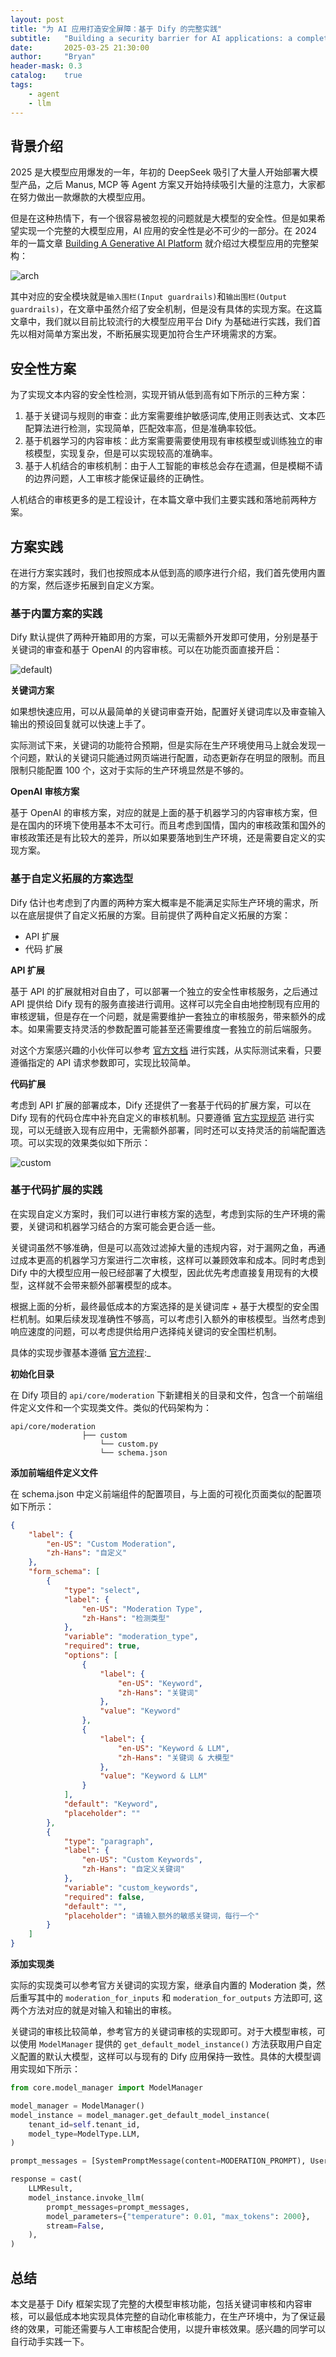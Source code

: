 ```yaml
---
layout: post
title: "为 AI 应用打造安全屏障：基于 Dify 的完整实践"
subtitle:   "Building a security barrier for AI applications: a complete practice based on Dify"
date:       2025-03-25 21:30:00
author:     "Bryan"
header-mask: 0.3
catalog:    true
tags:
    - agent
    - llm
---
```


## 背景介绍
2025 是大模型应用爆发的一年，年初的 DeepSeek 吸引了大量人开始部署大模型产品，之后 Manus, MCP 等 Agent 方案又开始持续吸引大量的注意力，大家都在努力做出一款爆款的大模型应用。

但是在这种热情下，有一个很容易被忽视的问题就是大模型的安全性。但是如果希望实现一个完整的大模型应用，AI 应用的安全性是必不可少的一部分。在 2024 年的一篇文章 [Building A Generative AI Platform](https://huyenchip.com/2024/07/25/genai-platform.html) 就介绍过大模型应用的完整架构：

![arch](/img/in-post/dify-safety/arch.png)

其中对应的安全模块就是`输入围栏(Input guardrails)`和`输出围栏(Output guardrails)`，在文章中虽然介绍了安全机制，但是没有具体的实现方案。在这篇文章中，我们就以目前比较流行的大模型应用平台 Dify 为基础进行实践，我们首先以相对简单方案出发，不断拓展实现更加符合生产环境需求的方案。


## 安全性方案
为了实现文本内容的安全性检测，实现开销从低到高有如下所示的三种方案：

1. 基于关键词与规则的审查：此方案需要维护敏感词库,使用正则表达式、文本匹配算法进行检测，实现简单，匹配效率高，但是准确率较低。
2. 基于机器学习的内容审核：此方案需要需要使用现有审核模型或训练独立的审核模型，实现复杂，但是可以实现较高的准确率。
3. 基于人机结合的审核机制：由于人工智能的审核总会存在遗漏，但是模糊不请的边界问题，人工审核才能保证最终的正确性。

人机结合的审核更多的是工程设计，在本篇文章中我们主要实践和落地前两种方案。

## 方案实践

在进行方案实践时，我们也按照成本从低到高的顺序进行介绍，我们首先使用内置的方案，然后逐步拓展到自定义方案。

### 基于内置方案的实践

Dify 默认提供了两种开箱即用的方案，可以无需额外开发即可使用，分别是基于关键词的审查和基于 OpenAI 的内容审核。可以在功能页面直接开启：

![default](/img/in-post/dify-safety/default.png))

**关键词方案**

如果想快速应用，可以从最简单的关键词审查开始，配置好关键词库以及审查输入输出的预设回复就可以快速上手了。

实际测试下来，关键词的功能符合预期，但是实际在生产环境使用马上就会发现一个问题，默认的关键词只能通过网页端进行配置，动态更新存在明显的限制。而且限制只能配置 100 个，这对于实际的生产环境显然是不够的。

**OpenAI 审核方案**

基于 OpenAI 的审核方案，对应的就是上面的基于机器学习的内容审核方案，但是在国内的环境下使用基本不太可行。而且考虑到国情，国内的审核政策和国外的审核政策还是有比较大的差异，所以如果要落地到生产环境，还是需要自定义的实现方案。


### 基于自定义拓展的方案选型

Dify 估计也考虑到了内置的两种方案大概率是不能满足实际生产环境的需求，所以在底层提供了自定义拓展的方案。目前提供了两种自定义拓展的方案：

- API 扩展
- 代码 扩展

**API 扩展**

基于 API 的扩展就相对自由了，可以部署一个独立的安全性审核服务，之后通过 API 提供给 Dify 现有的服务直接进行调用。这样可以完全自由地控制现有应用的审核逻辑，但是存在一个问题，就是需要维护一套独立的审核服务，带来额外的成本。如果需要支持灵活的参数配置可能甚至还需要维度一套独立的前后端服务。

对这个方案感兴趣的小伙伴可以参考 [官方文档](https://docs.dify.ai/zh-hans/guides/extension/api-based-extension/moderation) 进行实践，从实际测试来看，只要遵循指定的 API 请求参数即可，实现比较简单。

**代码扩展**

考虑到 API 扩展的部署成本，Dify 还提供了一套基于代码的扩展方案，可以在 Dify 现有的代码仓库中补充自定义的审核机制。只要遵循 [官方实现规范](https://docs.dify.ai/zh-hans/guides/extension/code-based-extension/moderation) 进行实现，可以无缝嵌入现有应用中，无需额外部署，同时还可以支持灵活的前端配置选项。可以实现的效果类似如下所示：

![custom](/img/in-post/dify-safety/custom.png)

### 基于代码扩展的实践

在实现自定义方案时，我们可以进行审核方案的选型，考虑到实际的生产环境的需要，关键词和机器学习结合的方案可能会更合适一些。

关键词虽然不够准确，但是可以高效过滤掉大量的违规内容，对于漏网之鱼，再通过成本更高的机器学习方案进行二次审核，这样可以兼顾效率和成本。同时考虑到 Dify 中的大模型应用一般已经部署了大模型，因此优先考虑直接复用现有的大模型，这样就不会带来额外部署模型的成本。

根据上面的分析，最终最低成本的方案选择的是关键词库 + 基于大模型的安全围栏机制。如果后续发现准确性不够高，可以考虑引入额外的审核模型。当然考虑到响应速度的问题，可以考虑提供给用户选择纯关键词的安全围栏机制。

具体的实现步骤基本遵循 [官方流程](https://docs.dify.ai/zh-hans/guides/extension/code-based-extension/moderation):_

**初始化目录**

在 Dify 项目的 `api/core/moderation` 下新建相关的目录和文件，包含一个前端组件定义文件和一个实现类文件。类似的代码架构为：

```
api/core/moderation
                ├── custom
                    └── custom.py
                    └── schema.json
```

**添加前端组件定义文件**

在 schema.json 中定义前端组件的配置项目，与上面的可视化页面类似的配置项如下所示：

```json
{
    "label": {
        "en-US": "Custom Moderation",
        "zh-Hans": "自定义"
    },
    "form_schema": [
        {
            "type": "select",
            "label": {
                "en-US": "Moderation Type",
                "zh-Hans": "检测类型"
            },
            "variable": "moderation_type",
            "required": true,
            "options": [
                {
                    "label": {
                        "en-US": "Keyword",
                        "zh-Hans": "关键词"
                    },
                    "value": "Keyword"
                },
                {
                    "label": {
                        "en-US": "Keyword & LLM",
                        "zh-Hans": "关键词 & 大模型"
                    },
                    "value": "Keyword & LLM"
                }
            ],
            "default": "Keyword",
            "placeholder": ""
        },
        {
            "type": "paragraph",
            "label": {
                "en-US": "Custom Keywords",
                "zh-Hans": "自定义关键词"
            },
            "variable": "custom_keywords",
            "required": false,
            "default": "",
            "placeholder": "请输入额外的敏感关键词，每行一个"
        }
    ]
}

```

**添加实现类**

实际的实现类可以参考官方关键词的实现方案，继承自内置的 Moderation 类，然后重写其中的 `moderation_for_inputs` 和 `moderation_for_outputs` 方法即可, 这两个方法对应的就是对输入和输出的审核。

关键词的审核比较简单，参考官方的关键词审核的实现即可。对于大模型审核，可以使用 `ModelManager` 提供的    `get_default_model_instance()` 方法获取用户自定义配置的默认大模型，这样可以与现有的 Dify 应用保持一致性。具体的大模型调用实现如下所示：

```python
from core.model_manager import ModelManager

model_manager = ModelManager()
model_instance = model_manager.get_default_model_instance(
    tenant_id=self.tenant_id,
    model_type=ModelType.LLM,
)

prompt_messages = [SystemPromptMessage(content=MODERATION_PROMPT), UserPromptMessage(content=text)]

response = cast(
    LLMResult,
    model_instance.invoke_llm(
        prompt_messages=prompt_messages,
        model_parameters={"temperature": 0.01, "max_tokens": 2000},
        stream=False,
    ),
)

```

## 总结
本文是基于 Dify 框架实现了完整的大模型审核功能，包括关键词审核和内容审核，可以最低成本地实现具体完整的自动化审核能力，在生产环境中，为了保证最终的效果，可能还需要与人工审核配合使用，以提升审核效果。感兴趣的同学可以自行动手实践一下。
